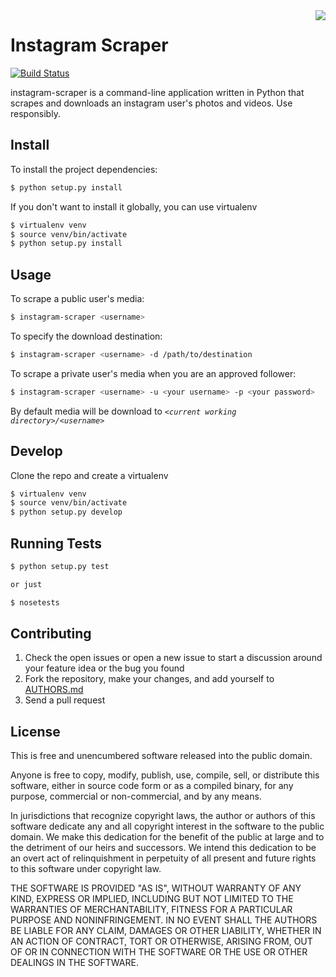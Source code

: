 <img src="http://i.imgur.com/iH2jdhV.png" align="right" />

Instagram Scraper
=================
[![Build Status](https://travis-ci.org/rarcega/instagram-scraper.svg?branch=master)](https://travis-ci.org/rarcega/instagram-scraper)

instagram-scraper is a command-line application written in Python that scrapes and downloads an instagram user's photos and videos. Use responsibly.

Install
-------
To install the project dependencies:
```bash
$ python setup.py install
```

If you don't want to install it globally, you can use virtualenv
```bash
$ virtualenv venv
$ source venv/bin/activate
$ python setup.py install
```

Usage
-----
To scrape a public user's media:
```bash
$ instagram-scraper <username>             
```

To specify the download destination:
```bash
$ instagram-scraper <username> -d /path/to/destination
```

To scrape a private user's media when you are an approved follower:
```bash
$ instagram-scraper <username> -u <your username> -p <your password>
```

By default media will be download to *`<current working directory>/<username>`*

Develop
-------

Clone the repo and create a virtualenv 
```bash
$ virtualenv venv
$ source venv/bin/activate
$ python setup.py develop
```

Running Tests
-------------

```bash
$ python setup.py test

or just 

$ nosetests
```

Contributing
------------

1. Check the open issues or open a new issue to start a discussion around
   your feature idea or the bug you found
2. Fork the repository, make your changes, and add yourself to [AUTHORS.md](AUTHORS.md)
3. Send a pull request

License
-------
This is free and unencumbered software released into the public domain.

Anyone is free to copy, modify, publish, use, compile, sell, or
distribute this software, either in source code form or as a compiled
binary, for any purpose, commercial or non-commercial, and by any
means.

In jurisdictions that recognize copyright laws, the author or authors
of this software dedicate any and all copyright interest in the
software to the public domain. We make this dedication for the benefit
of the public at large and to the detriment of our heirs and
successors. We intend this dedication to be an overt act of
relinquishment in perpetuity of all present and future rights to this
software under copyright law.

THE SOFTWARE IS PROVIDED "AS IS", WITHOUT WARRANTY OF ANY KIND,
EXPRESS OR IMPLIED, INCLUDING BUT NOT LIMITED TO THE WARRANTIES OF
MERCHANTABILITY, FITNESS FOR A PARTICULAR PURPOSE AND NONINFRINGEMENT.
IN NO EVENT SHALL THE AUTHORS BE LIABLE FOR ANY CLAIM, DAMAGES OR
OTHER LIABILITY, WHETHER IN AN ACTION OF CONTRACT, TORT OR OTHERWISE,
ARISING FROM, OUT OF OR IN CONNECTION WITH THE SOFTWARE OR THE USE OR
OTHER DEALINGS IN THE SOFTWARE.
